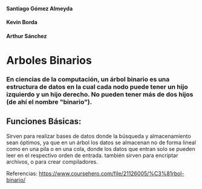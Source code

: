 #### Santiago Gómez Almeyda
#### Kevin Borda
#### Arthur Sánchez

# Arboles Binarios 

### En ciencias de la computación, un árbol binario es una estructura de datos en la cual cada nodo puede tener un hijo izquierdo y un hijo derecho. No pueden tener más de dos hijos (de ahí el nombre "binario").

## Funciones Básicas:
Sirven para realizar bases de datos donde la búsqueda y almacenamiento sean óptimos, ya que en un árbol los datos se almacenan no de forma lineal como en una pila o en una cola, donde los datos que entran solo se pueden leer en el respectivo orden de entrada. también sirven para encriptar archivos, o para crear compiladores.

Referencias:
https://www.coursehero.com/file/21126005/%C3%81rbol-binario/
